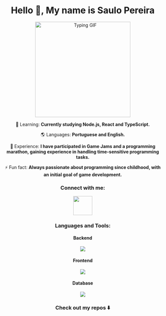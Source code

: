 
<h1 align="center">Hello 👋, My name is Saulo Pereira</h1>

<div align="center">
  <img src="https://user-images.githubusercontent.com/74038190/216656977-ef584e23-480a-4d1c-8c3f-7d045910ddc9.gif" alt="Typing GIF" width="300" height="300" />
</div>

<p align="center">🌱 Learning: <strong>Currently studying Node.js, React and TypeScript.</strong></p>
<p align="center">🌎 Languages: <strong>Portuguese and English.</strong></p>
<p align="center">📄 Experience: <strong>I have participated in Game Jams and a programming marathon, gaining experience in handling time-sensitive programming tasks.</strong></p>
<p align="center">⚡ Fun fact: <strong>Always passionate about programming since childhood, with an initial goal of game development.</strong></p>

<h3 align="center">Connect with me:</h3>
<p align="center">
  <a href="https://www.linkedin.com/in/saulo-pereira-jesus/" target="_blank" rel="noreferrer">
    <img src="https://skillicons.dev/icons?i=linkedin" width="60" height="60"/>
  </a>
</p>

<h3 align="center">Languages and Tools:</h3>

<h4 align="center">Backend</h4>
<p align="center">
    <img src="https://skillicons.dev/icons?i=py,java,cs,nodejs,django"/>
  </a>
</p>
<h4 align="center">Frontend</h4>
<p align="center">
    <img src="https://skillicons.dev/icons?i=js,html,css,react" />
  </a>
</p>

<h4 align="center">Database</h4>
<p align="center">
    <img src="https://skillicons.dev/icons?i=mysql,sqlite,mongodb" />
  </a>
</p>

<h3 align="center">Check out my repos ⬇️</h3>

